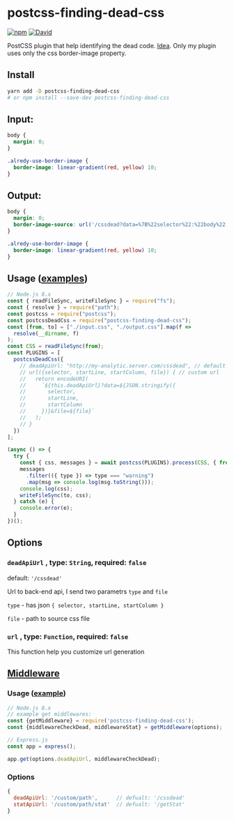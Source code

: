 # postcss-finding-dead-css

[![npm](https://img.shields.io/npm/v/postcss-finding-dead-css.svg)](https://www.npmjs.com/package/postcss-finding-dead-css)
[![David](https://img.shields.io/david/retyui/postcss-finding-dead-css.svg)](https://david-dm.org/retyui/postcss-finding-dead-css)

PostCSS plugin that help identifying the dead code. [Idea](https://csswizardry.com/2018/01/finding-dead-css/). Only my plugin uses only the css border-image property.


## Install

```bash
yarn add -D postcss-finding-dead-css
# or npm install --save-dev postcss-finding-dead-css
```

## Input:

```css
body {
  margin: 0;
}

.alredy-use-border-image {
  border-image: linear-gradient(red, yellow) 10;
}
```

## Output:

```css
body {
  margin: 0;
  border-image-source: url('/cssdead?data=%7B%22selector%22:%22body%22,%22startLine%22:1,%22startColumn%22:1%7D&file=/path/to/file.css');
}

.alredy-use-border-image {
  border-image: linear-gradient(red, yellow) 10;
}
```

## Usage ([examples](https://github.com/retyui/postcss-finding-dead-css/tree/master/example/))

```js
// Node.js 8.x
const { readFileSync, writeFileSync } = require("fs");
const { resolve } = require("path");
const postcss = require("postcss");
const postcssDeadCss = require("postcss-finding-dead-css");
const [from, to] = ["./input.css", "./output.css"].map(f =>
  resolve(__dirname, f)
);
const CSS = readFileSync(from);
const PLUGINS = [
  postcssDeadCss({
    // deadApiUrl: "http://my-analytic.server.com/cssdead", // default '/cssdead'
    // url({selector, startLine, startColumn, file}) { // custom url
    //   return encodeURI(
    //     `${this.deadApiUrl}?data=${JSON.stringify({
    //       selector,
    //       startLine,
    //       startColumn
    //     })}&file=${file}`
    //   );
    // }
  })
];

(async () => {
  try {
    const { css, messages } = await postcss(PLUGINS).process(CSS, { from, to });
    messages
      .filter(({ type }) => type === "warning")
      .map(msg => console.log(msg.toString()));
    console.log(css);
    writeFileSync(to, css);
  } catch (e) {
    console.error(e);
  }
})();
```

## Options
### `deadApiUrl` , type: `String`, required: `false`
default: `'/cssdead'`

Url to back-end api, I send two parametrs `type` and `file`

`type` - has json `{ selector, startLine, startColumn }`

`file` - path to source css file

### `url` , type: `Function`, required: `false`

This function help you customize url generation


## [Middleware](https://github.com/retyui/postcss-finding-dead-css/tree/master/src/middleware.js)

### Usage ([example](https://github.com/retyui/postcss-finding-dead-css/tree/master/example/browser-sync/server.js))

```js
// Node.js 8.x
// example get middlewares:
const {getMiddleware} = require('postcss-finding-dead-css');
const {middlewareCheckDead, middlewareStat} = getMiddleware(options);

// Express.js
const app = express();

app.get(options.deadApiUrl, middlewareCheckDead);
```

### Options

```js
{
  deadApiUrl: '/custom/path',      // defualt: '/cssdead'
  statApiUrl: '/custom/path/stat'  // defualt: '/getStat'
}
```